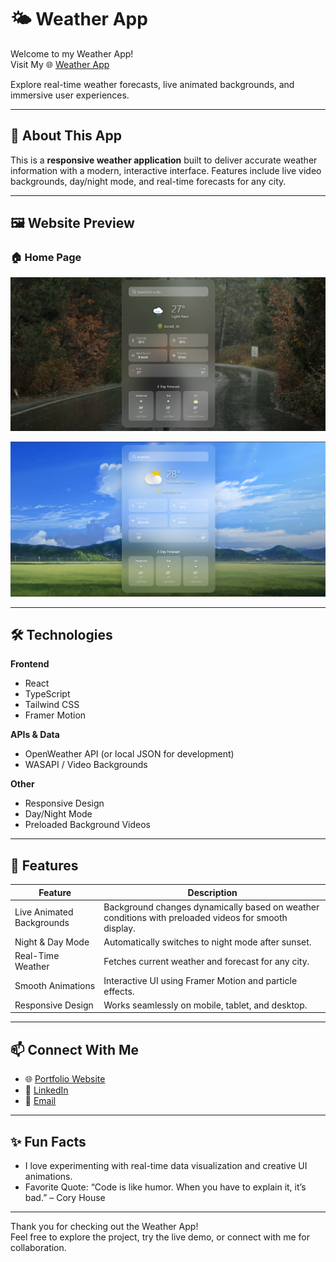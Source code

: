 # 🌤️ Weather App

Welcome to my Weather App!  
Visit My 🌐 [Weather App](https://omkar-weatherapp.netlify.app/) 

Explore real-time weather forecasts, live animated backgrounds, and immersive user experiences.

---

## 👋 About This App

This is a **responsive weather application** built to deliver accurate weather information with a modern, interactive interface. Features include live video backgrounds, day/night mode, and real-time forecasts for any city.

---

## 🖼️ Website Preview

### 🏠 Home Page
![Screenshot 1](public/Website-screenshot/Screenshot1.png)

![Screenshot 2](public/Website-screenshot/Screenshot2.png)

---

## 🛠️ Technologies

**Frontend**
- React  
- TypeScript  
- Tailwind CSS  
- Framer Motion  

**APIs & Data**
- OpenWeather API (or local JSON for development)  
- WASAPI / Video Backgrounds  

**Other**
- Responsive Design  
- Day/Night Mode  
- Preloaded Background Videos  

---

## 🌟 Features

| Feature | Description |
|---------|-------------|
| Live Animated Backgrounds | Background changes dynamically based on weather conditions with preloaded videos for smooth display. |
| Night & Day Mode | Automatically switches to night mode after sunset. |
| Real-Time Weather | Fetches current weather and forecast for any city. |
| Smooth Animations | Interactive UI using Framer Motion and particle effects. |
| Responsive Design | Works seamlessly on mobile, tablet, and desktop. |

---

## 📫 Connect With Me

- 🌐 [Portfolio Website](https://omkar-mahabdi-portfolio.netlify.app/)  
- 💼 [LinkedIn](https://www.linkedin.com/in/omkar-mahabdi)  
- 📧 [Email](mailto:omkarmahabdi007@gmail.com)  

---

## ✨ Fun Facts

- I love experimenting with real-time data visualization and creative UI animations.  
- Favorite Quote: “Code is like humor. When you have to explain it, it’s bad.” – Cory House  

---

Thank you for checking out the Weather App!  
Feel free to explore the project, try the live demo, or connect with me for collaboration.
